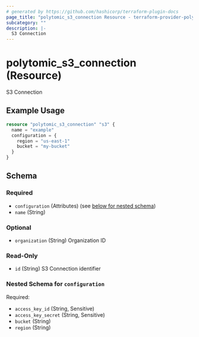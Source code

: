 ```yaml
---
# generated by https://github.com/hashicorp/terraform-plugin-docs
page_title: "polytomic_s3_connection Resource - terraform-provider-polytomic"
subcategory: ""
description: |-
  S3 Connection
---
```


# polytomic_s3_connection (Resource)

S3 Connection

## Example Usage

```terraform
resource "polytomic_s3_connection" "s3" {
  name = "example"
  configuration = {
    region = "us-east-1"
    bucket = "my-bucket"
  }
}
```

<!-- schema generated by tfplugindocs -->
## Schema

### Required

- `configuration` (Attributes) (see [below for nested schema](#nestedatt--configuration))
- `name` (String)

### Optional

- `organization` (String) Organization ID

### Read-Only

- `id` (String) S3 Connection identifier

<a id="nestedatt--configuration"></a>
### Nested Schema for `configuration`

Required:

- `access_key_id` (String, Sensitive)
- `access_key_secret` (String, Sensitive)
- `bucket` (String)
- `region` (String)


